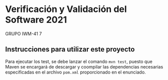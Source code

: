 # Verificación y Validación del Software 2021
GRUPO IWM-41 7

## Instrucciones para utilizar este proyecto

Para ejecutar los test, se debe lanzar el comando `mvn test`, puesto que Maven se encargará de descargar
y coompilar las dependencias necesarias especificadas en el archivo `pom.xml` proporcionado en el enunciado.
